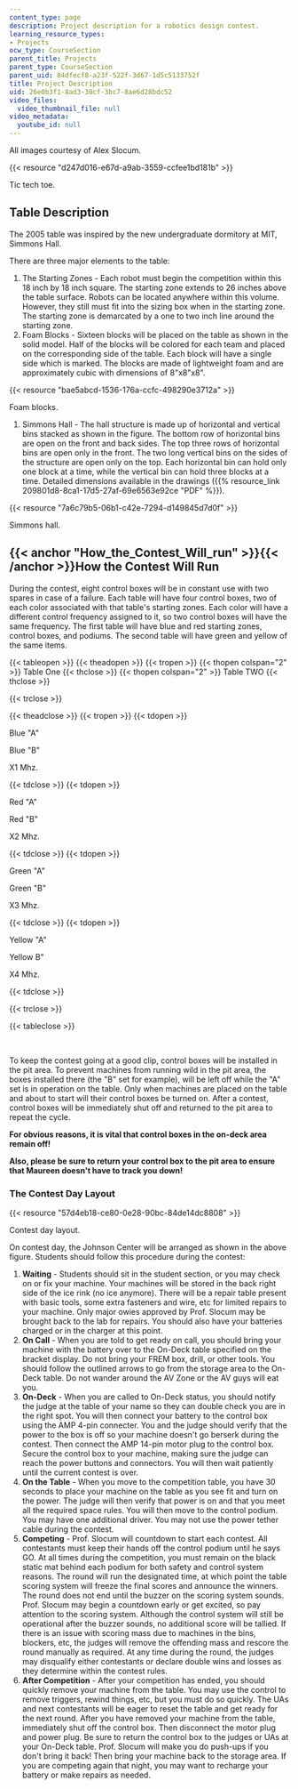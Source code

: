```yaml
---
content_type: page
description: Project description for a robotics design contest.
learning_resource_types:
- Projects
ocw_type: CourseSection
parent_title: Projects
parent_type: CourseSection
parent_uid: 84dfecf8-a23f-522f-3d67-1d5c5133752f
title: Project Description
uid: 26e0b3f1-8ad3-30cf-3bc7-8ae6d28bdc52
video_files:
  video_thumbnail_file: null
video_metadata:
  youtube_id: null
---
```


All images courtesy of Alex Slocum.

{{< resource "d247d016-e67d-a9ab-3559-ccfee1bd181b" >}}

Tic tech toe.

Table Description
-----------------

The 2005 table was inspired by the new undergraduate dormitory at MIT, Simmons Hall.

There are three major elements to the table:

1.  The Starting Zones - Each robot must begin the competition within this 18 inch by 18 inch square. The starting zone extends to 26 inches above the table surface. Robots can be located anywhere within this volume. However, they still must fit into the sizing box when in the starting zone. The starting zone is demarcated by a one to two inch line around the starting zone.
2.  Foam Blocks - Sixteen blocks will be placed on the table as shown in the solid model. Half of the blocks will be colored for each team and placed on the corresponding side of the table. Each block will have a single side which is marked. The blocks are made of lightweight foam and are approximately cubic with dimensions of 8"x8"x8".

{{< resource "bae5abcd-1536-176a-ccfc-498290e3712a" >}}

Foam blocks.

1.  Simmons Hall - The hall structure is made up of horizontal and vertical bins stacked as shown in the figure. The bottom row of horizontal bins are open on the front and back sides. The top three rows of horizontal bins are open only in the front. The two long vertical bins on the sides of the structure are open only on the top. Each horizontal bin can hold only one block at a time, while the vertical bin can hold three blocks at a time. Detailed dimensions available in the drawings ({{% resource_link 209801d8-8ca1-17d5-27af-69e6563e92ce "PDF" %}}).

{{< resource "7a6c79b5-06b1-c42e-7294-d149845d7d0f" >}}

Simmons hall.

{{< anchor "How_the_Contest_Will_run" >}}{{< /anchor >}}How the Contest Will Run
--------------------------------------------------------------------------------

During the contest, eight control boxes will be in constant use with two spares in case of a failure. Each table will have four control boxes, two of each color associated with that table's starting zones. Each color will have a different control frequency assigned to it, so two control boxes will have the same frequency. The first table will have blue and red starting zones, control boxes, and podiums. The second table will have green and yellow of the same items.

{{< tableopen >}}
{{< theadopen >}}
{{< tropen >}}
{{< thopen colspan="2" >}}
Table One
{{< thclose >}}
{{< thopen colspan="2" >}}
Table TWO
{{< thclose >}}

{{< trclose >}}

{{< theadclose >}}
{{< tropen >}}
{{< tdopen >}}


Blue "A"

Blue "B"

X1 Mhz.


{{< tdclose >}}
{{< tdopen >}}


Red "A"

Red "B"

X2 Mhz.


{{< tdclose >}}
{{< tdopen >}}


Green "A"

Green "B"

X3 Mhz.


{{< tdclose >}}
{{< tdopen >}}


Yellow "A"

Yellow B"

X4 Mhz.


{{< tdclose >}}

{{< trclose >}}

{{< tableclose >}}

  
 

To keep the contest going at a good clip, control boxes will be installed in the pit area. To prevent machines from running wild in the pit area, the boxes installed there (the "B" set for example), will be left off while the "A" set is in operation on the table. Only when machines are placed on the table and about to start will their control boxes be turned on. After a contest, control boxes will be immediately shut off and returned to the pit area to repeat the cycle.

**For obvious reasons, it is vital that control boxes in the on-deck area remain off!**

**Also, please be sure to return your control box to the pit area to ensure that Maureen doesn't have to track you down!**

### The Contest Day Layout

{{< resource "57d4eb18-ce80-0e28-90bc-84de14dc8808" >}}

Contest day layout.

On contest day, the Johnson Center will be arranged as shown in the above figure. Students should follow this procedure during the contest:

1.  **Waiting** - Students should sit in the student section, or you may check on or fix your machine. Your machines will be stored in the back right side of the ice rink (no ice anymore). There will be a repair table present with basic tools, some extra fasteners and wire, etc for limited repairs to your machine. Only major owies approved by Prof. Slocum may be brought back to the lab for repairs. You should also have your batteries charged or in the charger at this point.
2.  **On Call** - When you are told to get ready on call, you should bring your machine with the battery over to the On-Deck table specified on the bracket display. Do not bring your FREM box, drill, or other tools. You should follow the outlined arrows to go from the storage area to the On-Deck table. Do not wander around the AV Zone or the AV guys will eat you.
3.  **On-Deck** - When you are called to On-Deck status, you should notify the judge at the table of your name so they can double check you are in the right spot. You will then connect your battery to the control box using the AMP 4-pin connecter. You and the judge should verify that the power to the box is off so your machine doesn't go berserk during the contest. Then connect the AMP 14-pin motor plug to the control box. Secure the control box to your machine, making sure the judge can reach the power buttons and connectors. You will then wait patiently until the current contest is over.
4.  **On the Table** - When you move to the competition table, you have 30 seconds to place your machine on the table as you see fit and turn on the power. The judge will then verify that power is on and that you meet all the required space rules. You will then move to the control podium. You may have one additional driver. You may not use the power tether cable during the contest.
5.  **Competing** - Prof. Slocum will countdown to start each contest. All contestants must keep their hands off the control podium until he says GO. At all times during the competition, you must remain on the black static mat behind each podium for both safety and control system reasons. The round will run the designated time, at which point the table scoring system will freeze the final scores and announce the winners. The round does not end until the buzzer on the scoring system sounds. Prof. Slocum may begin a countdown early or get excited, so pay attention to the scoring system. Although the control system will still be operational after the buzzer sounds, no additional score will be tallied. If there is an issue with scoring mass due to machines in the bins, blockers, etc, the judges will remove the offending mass and rescore the round manually as required. At any time during the round, the judges may disqualify either contestants or declare double wins and losses as they determine within the contest rules.
6.  **After Competition** - After your competition has ended, you should quickly remove your machine from the table. You may use the control to remove triggers, rewind things, etc, but you must do so quickly. The UAs and next contestants will be eager to reset the table and get ready for the next round. After you have removed your machine from the table, immediately shut off the control box. Then disconnect the motor plug and power plug. Be sure to return the control box to the judges or UAs at your On-Deck table. Prof. Slocum will make you do push-ups if you don't bring it back! Then bring your machine back to the storage area. If you are competing again that night, you may want to recharge your battery or make repairs as needed.
